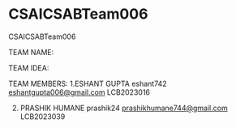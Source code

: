 # CSAICSABTeam006
CSAICSABTeam006


TEAM NAME:


TEAM IDEA:



TEAM MEMBERS:
1.ESHANT GUPTA eshant742 eshantgupta006@gmail.com LCB2023016

2. PRASHIK HUMANE prashik24
   prashikhumane744@gmail.com LCB2023039
